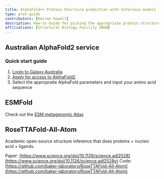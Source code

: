 ```yaml
---
title: AlphaFold++ Protein Sturcture prediction with Infernece models 
type: prot-guide
contributors: [Keiran Rowell]
description: How-to Guide for picking the appropriate protein structure prediction program 
affiliations: [Structural Biology Facility UNSW]
---
```


## Australian AlphaFold2 service 

### Quick start guide

1. [Login to Galaxy Australia](#register-and-login)
2. [Apply for access to AlphaFold2](https://site.usegalaxy.org.au/request/access/alphafold).
3. Select the appropraite AlphaFold parameters and input your amino acid sequence 

## ESMFold

Check out the [ESM metagenomic Atlas](https://esmatlas.com/)

## RoseTTAFold-All-Atom

Academic open-source structure inference that does proteins + nucleic acid + ligands.

Paper: [https://www.science.org/doi/10.1126/science.adl2528](https://www.science.org/doi/10.1126/science.adl2528v) 
Code: [https://github.com/baker-laboratory/RoseTTAFold-All-Atom](https://github.com/baker-laboratory/RoseTTAFold-All-Atom) 
